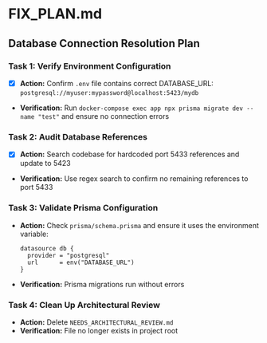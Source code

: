 # FIX_PLAN.md

## Database Connection Resolution Plan

### Task 1: Verify Environment Configuration
- [x] **Action:** Confirm `.env` file contains correct DATABASE_URL: `postgresql://myuser:mypassword@localhost:5423/mydb`
- **Verification:** Run `docker-compose exec app npx prisma migrate dev --name "test"` and ensure no connection errors

### Task 2: Audit Database References
- [x] **Action:** Search codebase for hardcoded port 5433 references and update to 5423
- **Verification:** Use regex search to confirm no remaining references to port 5433

### Task 3: Validate Prisma Configuration
- **Action:** Check `prisma/schema.prisma` and ensure it uses the environment variable:
  ```prisma
  datasource db {
    provider = "postgresql"
    url      = env("DATABASE_URL")
  }
  ```
- **Verification:** Prisma migrations run without errors

### Task 4: Clean Up Architectural Review
- **Action:** Delete `NEEDS_ARCHITECTURAL_REVIEW.md`
- **Verification:** File no longer exists in project root